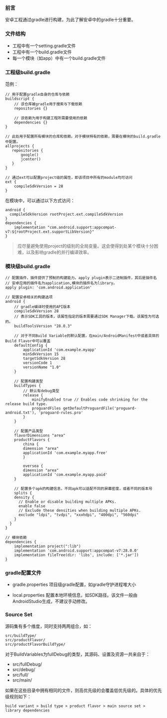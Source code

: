 
### 前言
安卓工程通过gradle进行构建，为此了解安卓中的gradle十分重要。

### 文件结构
* 工程中有一个setting.gradle文件
* 工程中有一个build.gradle文件
* 每一个模块（如app）中有一个build.gradle文件

### 工程级build.gradle
范例：
```
// 用于配置gradle自身的仓库与依赖
buildscript {
    // 该仓库被gradle用于搜索与下载依赖
    repositories {}

    // 该依赖为用于构建工程所需要使用的依赖
    dependencies {}
}

// 此处用于配置所有模块的仓库和依赖。对于模块特有的依赖，需要在模块的build.gradle中配置。
allprojects {
   repositories {
       google()
       jcenter()
   }
}

// 通过ext可以配置project级的属性，即该项目中所有的module均可访问
ext {
    compileSdkVersion = 28
}
```
在模块中，可以通过以下方式访问：
```
android {
  compileSdkVersion rootProject.ext.compileSdkVersion
}
dependencies {
    implementation "com.android.support:appcompat-v7:${rootProject.ext.supportLibVersion}"
}
```
> 应尽量避免使用project的级别的全局变量。这会使得到处某个模块十分困难，以及影响gradle的并行编译效率。

### 模块级build.gradle
```
// 配置插件，插件提供了预制的构建能力。apply plugin表示二进制插件，其后是插件名
// 安卓应用的插件名为application,模块的插件名为library。
apply plugin: 'com.android.application'

// 配置安卓相关的构建选项
android {
    // gradle编译时使用的API版本
    compileSdkVersion 28
    // 表示SDK工具的版本，该属性指定的版本需要通过SDK Manager下载。该属性为可选的。
    buildToolsVersion "28.0.3"

    // 对于不同Build Variable的默认配置，在main/AndroidManifest中或者具体的Build Flavor中可以覆盖
    defaultConfig {
        applicationId 'com.example.myapp'
        minSdkVersion 15
        targetSdkVersion 28
        versionCode 1
        versionName "1.0"
    }

    // 配置构建类型
    buildTypes {
        // 默认有debug类型
        release {
            minifyEnabled true // Enables code shrinking for the release build type.
            proguardFiles getDefaultProguardFile('proguard-android.txt'), 'proguard-rules.pro'
        }
    }

    // 配置产品类型
    flavorDimensions "area"
    productFlavors {
        china {
        dimension "area"
        applicationId 'com.example.myapp.free'
        }

        oversea {
        dimension "area"
        applicationId 'com.example.myapp.paid'
    }

    // 配置多个apk的构建信息，不同apk可以适配不同的屏幕密度，或者不同的版本号
    splits {
    density {
      // Enable or disable building multiple APKs.
      enable false
      // Exclude these densities when building multiple APKs.
      exclude "ldpi", "tvdpi", "xxxhdpi", "400dpi", "560dpi"
    }
  }
}

// 模块依赖
dependencies {
    implementation project(":lib")
    implementation 'com.android.support:appcompat-v7:28.0.0'
    implementation fileTree(dir: 'libs', include: ['*.jar'])
}
```

### gradle配置文件
* gradle.properties
项目级gradle配置，如gradle守护进程堆大小

* local.properties
配置本地环境信息，如SDK路径。该文件一般由AndroidStudio生成，不建议手动修改。

### Source Set
源码集有多个维度，同时支持两两组合，如：
```
src/buildType/
src/productFlavor/
src/productFlavorBuildType/
```
对于BuildVariables为fullDebug的类型，其源码、设置及资源一共来自于：
* src/fullDebug/
* src/debug/ 
* src/full/
* src/main/ 

如果在这些目录中拥有相同的文件，则高优先级的会覆盖低优先级的。具体的优先级规则如下：
```
build variant > build type > product flavor > main source set > library dependencies
```
